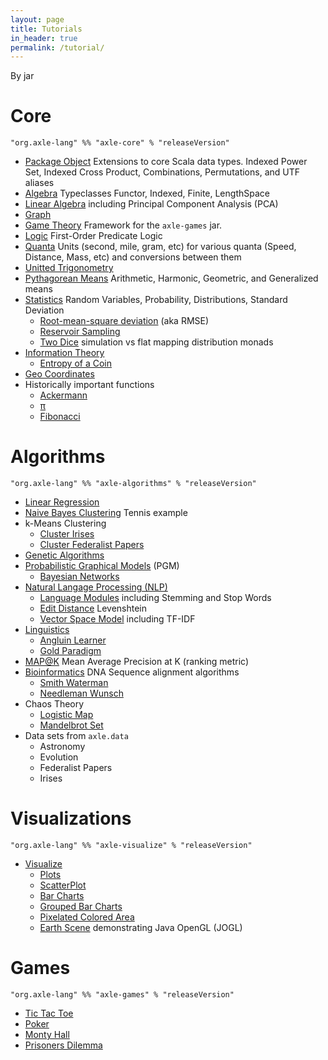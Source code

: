 ```yaml
---
layout: page
title: Tutorials
in_header: true
permalink: /tutorial/
---
```


By jar

Core
====

```
"org.axle-lang" %% "axle-core" % "releaseVersion"
```

* [Package Object](/tutorial/axle_package_object/) Extensions to core Scala data types. Indexed Power Set, Indexed Cross Product, Combinations, Permutations, and UTF aliases
* [Algebra](/tutorial/algebra/) Typeclasses Functor, Indexed, Finite, LengthSpace
* [Linear Algebra](/tutorial/linear_algebra/) including Principal Component Analysis (PCA)
* [Graph](/tutorial/graph/)
* [Game Theory](/tutorial/game_theory/) Framework for the `axle-games` jar.
* [Logic](/tutorial/logic/) First-Order Predicate Logic
* [Quanta](/tutorial/quanta/) Units (second, mile, gram, etc) for various quanta (Speed, Distance, Mass, etc) and conversions between them
* [Unitted Trigonometry](/tutorial/unitted_trigonometry/)
* [Pythagorean Means](/tutorial/pythagorean_means/) Arithmetic, Harmonic, Geometric, and Generalized means
* [Statistics](/tutorial/statistics/) Random Variables, Probability, Distributions, Standard Deviation
  * [Root-mean-square deviation](/tutorial/rmsd/) (aka RMSE)
  * [Reservoir Sampling](/tutorial/reservoir_sampling/)
  * [Two Dice](/tutorial/two_dice/) simulation vs flat mapping distribution monads
* [Information Theory](/tutorial/information_theory/)
  * [Entropy of a Coin](/tutorial/entropy_biased_coin/)
* [Geo Coordinates](/tutorial/geo_coordinates/)
* Historically important functions
  * [Ackermann](/tutorial/ackermann/)
  * [π](/tutorial/pi/)
  * [Fibonacci](/tutorial/fibonacci/)


Algorithms
==========

```
"org.axle-lang" %% "axle-algorithms" % "releaseVersion"
```

* [Linear Regression](/tutorial/linear_regression/)
* [Naive Bayes Clustering](/tutorial/naive_bayes/) Tennis example
* k-Means Clustering
  * [Cluster Irises](/tutorial/cluster_irises_k_means/)
  * [Cluster Federalist Papers](/tutorial/cluster_federalist_papers_k_means/)
* [Genetic Algorithms](/tutorial/genetic_algorithms/)
* [Probabilistic Graphical Models](/tutorial/probabilistic_graphical_models/) (PGM)
  * [Bayesian Networks](/tutorial/bayesian_networks/)
* [Natural Langage Processing (NLP)](/tutorial/natural_language_processing/)
  * [Language Modules](/tutorial/language_modules/) including Stemming and Stop Words
  * [Edit Distance](/tutorial/edit_distance/) Levenshtein
  * [Vector Space Model](/tutorial/vector_space_model/) including TF-IDF
* [Linguistics](/tutorial/linguistics/)
  * [Angluin Learner](/tutorial/angluin_learner/)
  * [Gold Paradigm](/tutorial/gold_paradigm/)
* [MAP@K](/tutorial/map_at_k) Mean Average Precision at K (ranking metric)
* [Bioinformatics](/tutorial/bioinformatics/) DNA Sequence alignment algorithms
  * [Smith Waterman](/tutorial/smith_waterman/)
  * [Needleman Wunsch](/tutorial/needleman_wunsch/)
* Chaos Theory
  * [Logistic Map](/tutorial/logistic_map/)
  * [Mandelbrot Set](/tutorial/mandelbrot/)
* Data sets from `axle.data`
  * Astronomy
  * Evolution
  * Federalist Papers
  * Irises

Visualizations
==============

```
"org.axle-lang" %% "axle-visualize" % "releaseVersion"
```

* [Visualize](/tutorial/visualize/)
  * [Plots](/tutorial/plots/)
  * [ScatterPlot](/tutorial/scatterplot/)
  * [Bar Charts](/tutorial/bar_charts/)
  * [Grouped Bar Charts](/tutorial/grouped_bar_charts/)
  * [Pixelated Colored Area](/tutorial/pixelated_colored_area/)
  * [Earth Scene](/tutorial/earth_scene/) demonstrating Java OpenGL (JOGL)

Games
=====

```
"org.axle-lang" %% "axle-games" % "releaseVersion"
```

* [Tic Tac Toe](/tutorial/tic_tac_toe/)
* [Poker](/tutorial/poker/)
* [Monty Hall](/tutorial/monty_hall/)
* [Prisoners Dilemma](/tutorial/prisoner/)
